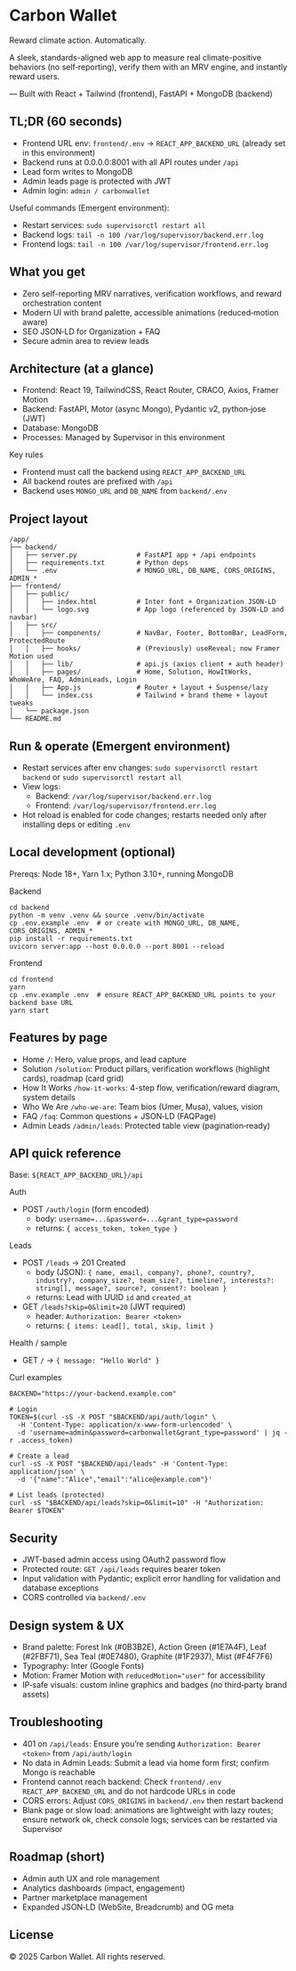 # Carbon Wallet
Reward climate action. Automatically.

A sleek, standards-aligned web app to measure real climate-positive behaviors (no self‑reporting), verify them with an MRV engine, and instantly reward users.

— Built with React + Tailwind (frontend), FastAPI + MongoDB (backend)


## TL;DR (60 seconds)
- Frontend URL env: `frontend/.env` → `REACT_APP_BACKEND_URL` (already set in this environment)
- Backend runs at 0.0.0.0:8001 with all API routes under `/api`
- Lead form writes to MongoDB
- Admin leads page is protected with JWT
- Admin login: `admin / carbonwallet`

Useful commands (Emergent environment):
- Restart services: `sudo supervisorctl restart all`
- Backend logs: `tail -n 100 /var/log/supervisor/backend.err.log`
- Frontend logs: `tail -n 100 /var/log/supervisor/frontend.err.log`


## What you get
- Zero self-reporting MRV narratives, verification workflows, and reward orchestration content
- Modern UI with brand palette, accessible animations (reduced‑motion aware)
- SEO JSON‑LD for Organization + FAQ
- Secure admin area to review leads


## Architecture (at a glance)
- Frontend: React 19, TailwindCSS, React Router, CRACO, Axios, Framer Motion
- Backend: FastAPI, Motor (async Mongo), Pydantic v2, python‑jose (JWT)
- Database: MongoDB
- Processes: Managed by Supervisor in this environment

Key rules
- Frontend must call the backend using `REACT_APP_BACKEND_URL`
- All backend routes are prefixed with `/api`
- Backend uses `MONGO_URL` and `DB_NAME` from `backend/.env`


## Project layout
```
/app/
├── backend/
│   ├── server.py               # FastAPI app + /api endpoints
│   ├── requirements.txt        # Python deps
│   └── .env                    # MONGO_URL, DB_NAME, CORS_ORIGINS, ADMIN_*
├── frontend/
│   ├── public/
│   │   ├── index.html          # Inter font + Organization JSON-LD
│   │   └── logo.svg            # App logo (referenced by JSON-LD and navbar)
│   ├── src/
│   │   ├── components/         # NavBar, Footer, BottomBar, LeadForm, ProtectedRoute
│   │   ├── hooks/              # (Previously) useReveal; now Framer Motion used
│   │   ├── lib/                # api.js (axios client + auth header)
│   │   ├── pages/              # Home, Solution, HowItWorks, WhoWeAre, FAQ, AdminLeads, Login
│   │   ├── App.js              # Router + layout + Suspense/lazy
│   │   └── index.css           # Tailwind + brand theme + layout tweaks
│   └── package.json
└── README.md
```


## Run & operate (Emergent environment)
- Restart services after env changes: `sudo supervisorctl restart backend` or `sudo supervisorctl restart all`
- View logs:
  - Backend: `/var/log/supervisor/backend.err.log`
  - Frontend: `/var/log/supervisor/frontend.err.log`
- Hot reload is enabled for code changes; restarts needed only after installing deps or editing `.env`


## Local development (optional)
Prereqs: Node 18+, Yarn 1.x; Python 3.10+, running MongoDB

Backend
```
cd backend
python -m venv .venv && source .venv/bin/activate
cp .env.example .env  # or create with MONGO_URL, DB_NAME, CORS_ORIGINS, ADMIN_*
pip install -r requirements.txt
uvicorn server:app --host 0.0.0.0 --port 8001 --reload
```

Frontend
```
cd frontend
yarn
cp .env.example .env  # ensure REACT_APP_BACKEND_URL points to your backend base URL
yarn start
```


## Features by page
- Home `/`: Hero, value props, and lead capture
- Solution `/solution`: Product pillars, verification workflows (highlight cards), roadmap (card grid)
- How It Works `/how-it-works`: 4-step flow, verification/reward diagram, system details
- Who We Are `/who-we-are`: Team bios (Umer, Musa), values, vision
- FAQ `/faq`: Common questions + JSON‑LD (FAQPage)
- Admin Leads `/admin/leads`: Protected table view (pagination‑ready)


## API quick reference
Base: `${REACT_APP_BACKEND_URL}/api`

Auth
- POST `/auth/login` (form encoded)
  - body: `username=...&password=...&grant_type=password`
  - returns: `{ access_token, token_type }`

Leads
- POST `/leads` → 201 Created
  - body (JSON):
    `{ name, email, company?, phone?, country?, industry?, company_size?, team_size?, timeline?, interests?: string[], message?, source?, consent?: boolean }`
  - returns: Lead with UUID `id` and `created_at`
- GET `/leads?skip=0&limit=20` (JWT required)
  - header: `Authorization: Bearer <token>`
  - returns: `{ items: Lead[], total, skip, limit }`

Health / sample
- GET `/` → `{ message: "Hello World" }`

Curl examples
```
BACKEND="https://your-backend.example.com"

# Login
TOKEN=$(curl -sS -X POST "$BACKEND/api/auth/login" \
  -H 'Content-Type: application/x-www-form-urlencoded' \
  -d 'username=admin&password=carbonwallet&grant_type=password' | jq -r .access_token)

# Create a lead
curl -sS -X POST "$BACKEND/api/leads" -H 'Content-Type: application/json' \
  -d '{"name":"Alice","email":"alice@example.com"}'

# List leads (protected)
curl -sS "$BACKEND/api/leads?skip=0&limit=10" -H "Authorization: Bearer $TOKEN"
```


## Security
- JWT-based admin access using OAuth2 password flow
- Protected route: `GET /api/leads` requires bearer token
- Input validation with Pydantic; explicit error handling for validation and database exceptions
- CORS controlled via `backend/.env`


## Design system & UX
- Brand palette: Forest Ink (#0B3B2E), Action Green (#1E7A4F), Leaf (#2FBF71), Sea Teal (#0E7480), Graphite (#1F2937), Mist (#F4F7F6)
- Typography: Inter (Google Fonts)
- Motion: Framer Motion with `reducedMotion="user"` for accessibility
- IP‑safe visuals: custom inline graphics and badges (no third‑party brand assets)


## Troubleshooting
- 401 on `/api/leads`: Ensure you’re sending `Authorization: Bearer <token>` from `/api/auth/login`
- No data in Admin Leads: Submit a lead via home form first; confirm Mongo is reachable
- Frontend cannot reach backend: Check `frontend/.env` `REACT_APP_BACKEND_URL` and do not hardcode URLs in code
- CORS errors: Adjust `CORS_ORIGINS` in `backend/.env` then restart backend
- Blank page or slow load: animations are lightweight with lazy routes; ensure network ok, check console logs; services can be restarted via Supervisor


## Roadmap (short)
- Admin auth UX and role management
- Analytics dashboards (impact, engagement)
- Partner marketplace management
- Expanded JSON‑LD (WebSite, Breadcrumb) and OG meta


## License
© 2025 Carbon Wallet. All rights reserved.
